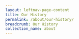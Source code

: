 ```yaml
---
layout: leftnav-page-content
title: Our History
permalink: /about/our-history/
breadcrumb: Our History
collection_name: about
---
```

